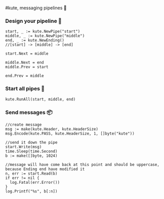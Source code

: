 #kute, messaging pipelines 🚀

### Design your pipeline 🎨
```
start, _ := kute.NewPipe("start")
middle, _ := kute.NewPipe("middle")
end, _ := kute.NewEnding()
//[start] -> [middle] -> [end]

start.Next = middle

middle.Next = end
middle.Prev = start

end.Prev = middle
```
### Start all pipes 💨
```
kute.RunAll(start, middle, end)
```
### Send messages 📦
```
//create message
msg := make(kute.Header, kute.HeaderSize)
msg.Encode(kute.PASS, kute.HeaderSize, 1, []byte("kute"))

//send it down the pipe
start.Write(msg)
time.Sleep(time.Second)
b := make([]byte, 1024)

//message will have come back at this point and should be uppercase, because Ending end have modified it
n, err := start.Read(b)
if err != nil {
  log.Fatal(err.Error())
}
log.Printf("%s", b[:n])
```
